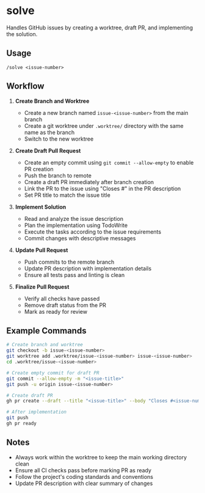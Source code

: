 # solve

Handles GitHub issues by creating a worktree, draft PR, and implementing the solution.

## Usage

```
/solve <issue-number>
```

## Workflow

1. **Create Branch and Worktree**
   - Create a new branch named `issue-<issue-number>` from the main branch
   - Create a git worktree under `.worktree/` directory with the same name as the branch
   - Switch to the new worktree

2. **Create Draft Pull Request**
   - Create an empty commit using `git commit --allow-empty` to enable PR creation
   - Push the branch to remote
   - Create a draft PR immediately after branch creation
   - Link the PR to the issue using "Closes #<issue-number>" in the PR description
   - Set PR title to match the issue title

3. **Implement Solution**
   - Read and analyze the issue description
   - Plan the implementation using TodoWrite
   - Execute the tasks according to the issue requirements
   - Commit changes with descriptive messages

4. **Update Pull Request**
   - Push commits to the remote branch
   - Update PR description with implementation details
   - Ensure all tests pass and linting is clean

5. **Finalize Pull Request**
   - Verify all checks have passed
   - Remove draft status from the PR
   - Mark as ready for review

## Example Commands

```bash
# Create branch and worktree
git checkout -b issue-<issue-number>
git worktree add .worktree/issue-<issue-number> issue-<issue-number>
cd .worktree/issue-<issue-number>

# Create empty commit for draft PR
git commit --allow-empty -m "<issue-title>"
git push -u origin issue-<issue-number>

# Create draft PR
gh pr create --draft --title "<issue-title>" --body "Closes #<issue-number>\n\n## Summary\n[Implementation details]\n\n## Test plan\n[Testing approach]"

# After implementation
git push
gh pr ready
```

## Notes

- Always work within the worktree to keep the main working directory clean
- Ensure all CI checks pass before marking PR as ready
- Follow the project's coding standards and conventions
- Update PR description with clear summary of changes